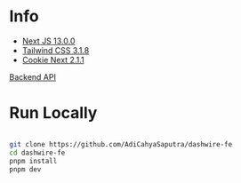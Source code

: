 # Info
- [Next JS 13.0.0](https://nextjs.org/)
- [Tailwind CSS 3.1.8](https://tailwindcss.com/)
- [Cookie Next 2.1.1](https://www.npmjs.com/package/cookies-next)

[Backend API](https://github.com/AdiCahyaSaputra/dashwire-be)

# Run Locally

```bash

git clone https://github.com/AdiCahyaSaputra/dashwire-fe
cd dashwire-fe
pnpm install
pnpm dev

```
